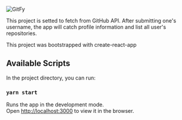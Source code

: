 ![GitFy](https://i.imgur.com/mWYeeLs.png)

This project is setted to fetch from GitHub API. After submitting one's username, the app will catch profile information and list all user's repositories.

This project was bootstrapped with create-react-app

## Available Scripts

In the project directory, you can run:

### `yarn start`

Runs the app in the development mode.<br />
Open [http://localhost:3000](http://localhost:3000) to view it in the browser.

